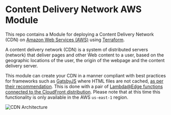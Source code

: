 # Content Delivery Network AWS Module

This repo contains a Module for deploying a Content Delivery Network (CDN) on [Amazon Web Services (AWS)](https://aws.amazon.com/) using [Terraform](https://www.terraform.io/).

A content delivery network (CDN) is a system of distributed servers (network) that deliver pages and other Web content to a user, based on the geographic locations of the user, the origin of the webpage and the content delivery server.

This module can create your CDN in a manner compliant with best practices for frameworks such as [GatsbyJS](https://www.gatsbyjs.org/) where HTML files are not cached, [as per their recommendation](https://github.com/gatsbyjs/gatsby/blob/master/docs/docs/caching.md). This is done with a pair of [Lambda@Edge functions connected to the CloudFront distribution](https://docs.aws.amazon.com/AmazonCloudFront/latest/DeveloperGuide/lambda-event-structure.html). Please note that at this time this functionality is only available in the AWS `us-east-1` region.

![CDN Architecture](https://github.com/ReidWeb/terraform-aws-content-delivery-network/blob/master/_docs/cdn-architecture.png?raw=true)